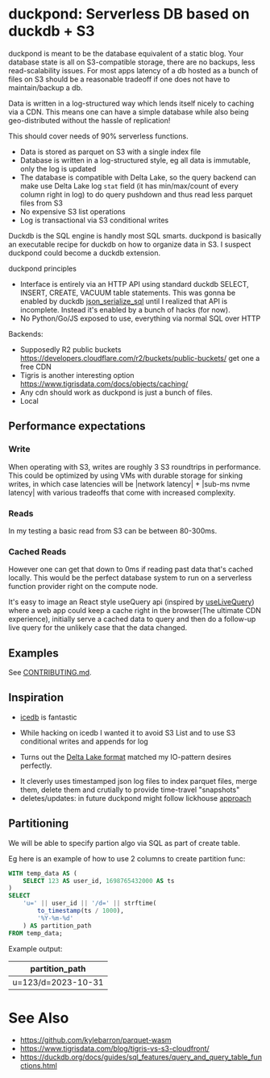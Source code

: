 # duckpond: Serverless DB based on duckdb + S3

duckpond is meant to be the database equivalent of a static blog. Your database state is all on S3-compatible storage, there are no backups, less read-scalability issues. For most apps latency of a db hosted as a bunch of files on S3 should be a reasonable tradeoff if one does not have to maintain/backup a db.

Data is written in a log-structured way which lends itself nicely to caching via a CDN. This means one can have a simple database while also being geo-distributed without the hassle of replication!

 This should cover needs of 90% serverless functions.
- Data is stored as parquet on S3 with a single index file
- Database is written in a log-structured style, eg all data is immutable, only the log is updated
- The database is compatible with Delta Lake, so the query backend can make use Delta Lake log `stat` field (it has min/max/count of every column right in log) to do query pushdown and thus read less parquet files from S3
- No expensive S3 list operations
- Log is transactional via S3 conditional writes

Duckdb is the SQL engine is handly most SQL smarts. duckpond is basically an executable recipe for duckdb on how to organize data in S3. I suspect duckpond could become a duckdb extension.

duckpond principles
- Interface is entirely via an HTTP API using standard duckdb SELECT, INSERT, CREATE, VACUUM table statements. This was gonna be enabled by duckdb [json_serialize_sql](https://duckdb.org/docs/data/json/sql_to_and_from_json.html) until I realized that API is incomplete. Instead it's enabled by a bunch of hacks (for now).
- No Python/Go/JS exposed to use, everything via normal SQL over HTTP


Backends:
* Supposedly R2 public buckets https://developers.cloudflare.com/r2/buckets/public-buckets/ get one a free CDN
* Tigris is another interesting option https://www.tigrisdata.com/docs/objects/caching/
* Any cdn should work as duckpond is just a bunch of files.
* Local



## Performance expectations

### Write

When operating with S3, writes are roughly 3 S3 roundtrips in performance. This could be optimized by using VMs with durable storage for sinking writes, in which case latencies will be |network latency| + |sub-ms nvme latency| with various tradeoffs that come with increased complexity.

### Reads

In my testing a basic read from S3 can be between 80-300ms.

### Cached Reads
However one can get that down to 0ms if reading past data that's cached locally. This would be the perfect database system to run on a serverless function provider right on the compute node.

It's easy to image an React style useQuery api (inspired by [useLiveQuery](https://dexie.org/docs/dexie-react-hooks/useLiveQuery())) where a web app could keep a cache right in the browser(The ultimate CDN experience), initially serve a cached data to query and then do a follow-up live query for the unlikely case that the data changed.


## Examples
See [CONTRIBUTING.md](CONTRIBUTING.md).


## Inspiration
* [icedb](https://github.com/danthegoodman1/icedb/) is fantastic
- While hacking on icedb I wanted it to avoid S3 List and to use S3 conditional writes and appends for log
* Turns out the [Delta Lake format](https://github.com/delta-io/delta/blob/master/PROTOCOL.md) matched my IO-pattern desires perfectly.
- It cleverly uses timestamped json log files to index parquet files, merge them, delete them and crutially to provide time-travel "snapshots"
- deletes/updates: in future duckpond might follow lickhouse [approach](https://clickhouse.com/docs/en/sql-reference/statements/delete#how-lightweight-deletes-work-internally-in-clickhouse)


## Partitioning

We will be able to specify partion algo via SQL as part of create table.

Eg here is an example of how to use 2 columns to create partition func:

```sql
WITH temp_data AS (
    SELECT 123 AS user_id, 1698765432000 AS ts
)
SELECT
    'u=' || user_id || '/d=' || strftime(
        to_timestamp(ts / 1000),
        '%Y-%m-%d'
    ) AS partition_path
FROM temp_data;
```

Example output:

| partition_path     |
|--------------------|
| u=123/d=2023-10-31 |

# See Also
* https://github.com/kylebarron/parquet-wasm
* https://www.tigrisdata.com/blog/tigris-vs-s3-cloudfront/
* https://duckdb.org/docs/guides/sql_features/query_and_query_table_functions.html